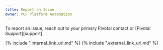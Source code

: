 ```yaml
---
title: Report an Issue
owner: PCF Platform Automation
---
```


To report an issue, reach out to your primary Pivotal contact or [Pivotal Support][support].

{% include ".internal_link_url.md" %}
{% include ".external_link_url.md" %}

